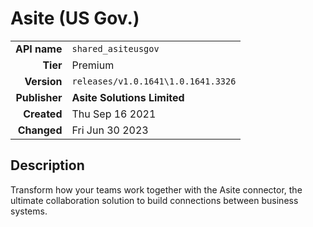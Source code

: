 # Asite (US Gov.)
| | |
|-:|-|
|**API name**|`shared_asiteusgov`|
|**Tier**|Premium|
|**Version**|`releases/v1.0.1641\1.0.1641.3326`|
|**Publisher**|**Asite Solutions Limited**|
|**Created**|Thu Sep 16 2021|
|**Changed**|Fri Jun 30 2023|

## Description
Transform how your teams work together with the Asite connector, the ultimate collaboration solution to build connections between business systems.
